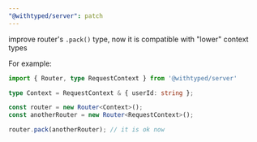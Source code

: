 ```yaml
---
"@withtyped/server": patch
---
```


improve router's `.pack()` type, now it is compatible with "lower" context types

For example:
  
```ts
import { Router, type RequestContext } from '@withtyped/server'

type Context = RequestContext & { userId: string };

const router = new Router<Context>();
const anotherRouter = new Router<RequestContext>();

router.pack(anotherRouter); // it is ok now
```
